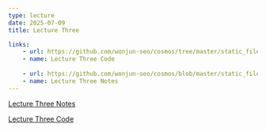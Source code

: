```yaml
---
type: lecture
date: 2025-07-09
title: Lecture Three

links: 
    - url: https://github.com/wonjun-seo/cosmos/tree/master/static_files/presentations/lecture_three
    - name: Lecture Three Code 
    
    - url: https://github.com/wonjun-seo/cosmos/blob/master/static_files/presentations/lecture_three/EDA(1).pdf
    - name: Lecture Three Notes
---
```

[Lecture Three Notes](https://github.com/wonjun-seo/cosmos/blob/master/static_files/presentations/lecture_three/EDA(1).pdf)

[Lecture Three Code](https://github.com/wonjun-seo/cosmos/tree/master/static_files/presentations/lecture_three)

